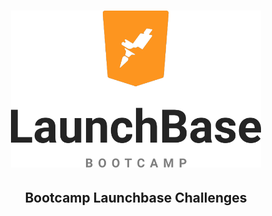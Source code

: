 <h1 align="center">
    <img alt="Launchbase" src="/assets/logolaunchbase.png" width="400px" />
</h1>
<h2 style="text-align:center">Bootcamp Launchbase Challenges</h2>
